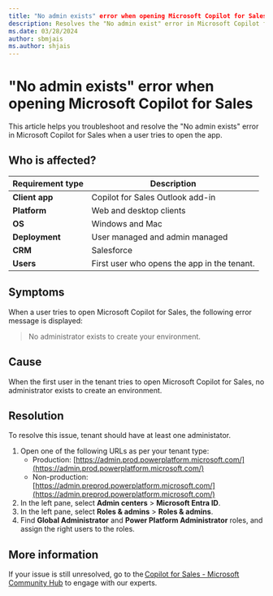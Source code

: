 ```yaml
---
title: "No admin exists" error when opening Microsoft Copilot for Sales
description: Resolves the "No admin exist" error in Microsoft Copilot for Sales when a user tries to open the app.
ms.date: 03/28/2024
author: sbmjais
ms.author: shjais
---
```


# "No admin exists" error when opening Microsoft Copilot for Sales

This article helps you troubleshoot and resolve the "No admin exists" error in Microsoft Copilot for Sales when a user tries to open the app.

## Who is affected?

| Requirement type |Description  |
|---------|---------|
|**Client app**     |  Copilot for Sales Outlook add-in        |
|**Platform**     | Web and desktop clients         |
|**OS**     | Windows and Mac         |
|**Deployment**     | User managed and admin managed       |
|**CRM**     | Salesforce       |
|**Users**     | First user who opens the app in the tenant.      |

## Symptoms

When a user tries to open Microsoft Copilot for Sales, the following error message is displayed:

> No administrator exists to create your environment.

## Cause

When the first user in the tenant tries to open Microsoft Copilot for Sales, no administrator exists to create an environment.

## Resolution

To resolve this issue, tenant should have at least one administator.

1. Open one of the following URLs as per your tenant type:
    - Production: [https://admin.prod.powerplatform.microsoft.com/](https://admin.prod.powerplatform.microsoft.com/)
    - Non-production: [https://admin.preprod.powerplatform.microsoft.com/](https://admin.preprod.powerplatform.microsoft.com/)
1. In the left pane, select **Admin centers** > **Microsoft Entra ID**.
1. In the left pane, select **Roles & admins** > **Roles & admins**.
1. Find **Global Administrator** and **Power Platform Administrator** roles, and assign the right users to the roles.

## More information

If your issue is still unresolved, go to the [Copilot for Sales - Microsoft Community Hub](https://techcommunity.microsoft.com/t5/viva-sales/bd-p/VivaSales) to engage with our experts.